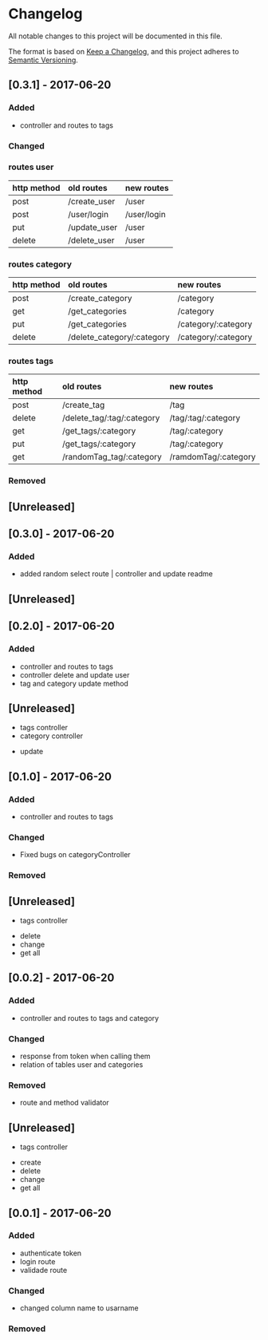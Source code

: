 # Changelog
All notable changes to this project will be documented in this file.

The format is based on [Keep a Changelog](https://keepachangelog.com/en/1.0.0/),
and this project adheres to [Semantic Versioning](https://semver.org/spec/v2.0.0.html).

## [0.3.1] - 2017-06-20
### Added
- controller and routes to tags
### Changed
### routes user
  
| http method   |  old routes  |  new routes  |
| :-----------  | :----------- |  :---------- |
|  post         | /create_user |  /user       |
|  post         | /user/login  |  /user/login |
|  put          | /update_user |  /user       |
|  delete       | /delete_user |  /user       |

### routes category
  
| http method   |  old routes                    |  new routes            |
| :------------ | :----------------------------- |  :-------------------- |
|  post         | /create_category               |  /category             |
|  get          | /get_categories                |  /category             |
|  put          | /get_categories                |  /category/:category   |
|  delete       | /delete_category/:category     |  /category/:category   |

### routes tags
  
| http method   |  old routes                    |  new routes            |
| :------------ | :----------------------------- |  :-------------------- |
|  post         | /create_tag                    |  /tag                  |
|  delete       | /delete_tag/:tag/:category     |  /tag/:tag/:category   |
|  get          | /get_tags/:category            |  /tag/:category        |
|  put          | /get_tags/:category            |  /tag/:category        |
|  get          | /randomTag_tag/:category       |  /ramdomTag/:category  |

### Removed
## [Unreleased]

## [0.3.0] - 2017-06-20
### Added
- added random select route | controller and update readme
## [Unreleased]

## [0.2.0] - 2017-06-20
### Added
- controller and routes to tags
- controller delete and update user
- tag and category update method
## [Unreleased]
* tags controller
* category controller
- update

## [0.1.0] - 2017-06-20
### Added
- controller and routes to tags
### Changed
- Fixed bugs on categoryController
### Removed
## [Unreleased]
* tags controller
- delete
- change
- get all
## [0.0.2] - 2017-06-20
### Added
- controller and routes to tags and category
### Changed
- response from token when calling them
- relation of tables user and categories
### Removed
- route and method validator
## [Unreleased]
* tags controller
- create
- delete
- change
- get all
## [0.0.1] - 2017-06-20
### Added
- authenticate token
- login route
- validade route
### Changed
- changed column name to usarname
### Removed